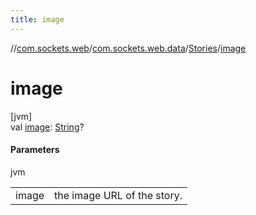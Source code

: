 ```yaml
---
title: image
---
```

//[com.sockets.web](../../../index.html)/[com.sockets.web.data](../index.html)/[Stories](index.html)/[image](image.html)



# image



[jvm]\
val [image](image.html): [String](https://kotlinlang.org/api/latest/jvm/stdlib/kotlin/-string/index.html)?



#### Parameters


jvm

| | |
|---|---|
| image | the image URL of the story. |




